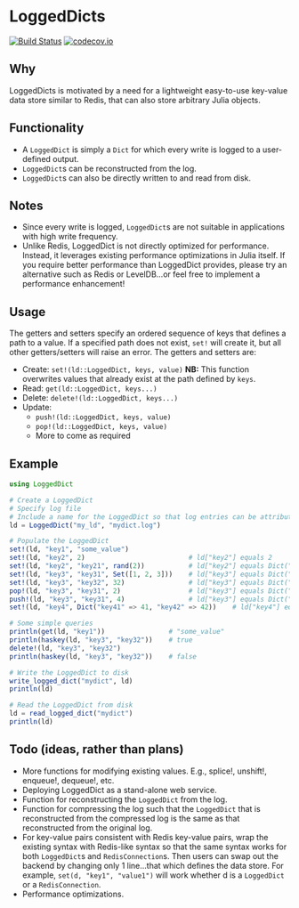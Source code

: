# LoggedDicts

[![Build Status](https://travis-ci.org/JockLawrie/LoggedDicts.jl.svg?branch=master)](https://travis-ci.org/JockLawrie/LoggedDicts.jl)
[![codecov.io](http://codecov.io/github/JockLawrie/LoggedDicts.jl/coverage.svg?branch=master)](http://codecov.io/github/JockLawrie/LoggedDicts.jl?branch=master)

## Why
LoggedDicts is motivated by a need for a lightweight easy-to-use key-value data store similar to Redis, that can also store arbitrary Julia objects.

## Functionality
- A `LoggedDict` is simply a `Dict` for which every write is logged to a user-defined output.
- `LoggedDict`s can be reconstructed from the log.
- `LoggedDict`s can also be directly written to and read from disk.

## Notes
- Since every write is logged, `LoggedDict`s are not suitable in applications with high write frequency.
- Unlike Redis, LoggedDict is not directly optimized for performance. Instead, it leverages existing performance optimizations in Julia itself. If you require better performance than LoggedDict provides, please try an alternative such as Redis or LevelDB...or feel free to implement a performance enhancement!

## Usage
The getters and setters specify an ordered sequence of keys that defines a path to a value. If a specified path does not exist, `set!` will create it, but all other getters/setters will raise an error. The getters and setters are:
- Create: `set!(ld::LoggedDict, keys, value)`   __NB:__ This function overwrites values that already exist at the path defined by `keys`.
- Read:   `get(ld::LoggedDict, keys...)`
- Delete: `delete!(ld::LoggedDict, keys...)`
- Update:
    - `push!(ld::LoggedDict, keys, value)`
    - `pop!(ld::LoggedDict, keys, value)`
    - More to come as required

## Example
```julia
using LoggedDict

# Create a LoggedDict
# Specify log file
# Include a name for the LoggedDict so that log entries can be attributed to this LoggedDict (in case other data sources write to log file)
ld = LoggedDict("my_ld", "mydict.log")

# Populate the LoggedDict
set!(ld, "key1", "some_value")
set!(ld, "key2", 2)                          # ld["key2"] equals 2
set!(ld, "key2", "key21", rand(2))           # ld["key2"] equals Dict("key21" => [rand(), rand()]), overwrites previous value of 2
set!(ld, "key3", "key31", Set([1, 2, 3]))    # ld["key3"] equals Dict("key31" => Set([1, 2, 3]))
set!(ld, "key3", "key32", 32)                # ld["key3"] equals Dict("key31" => Set([1, 2, 3]), "key32" => 32)
pop!(ld, "key3", "key31", 2)                 # ld["key3"] equals Dict("key31" => Set([1, 3]), "key32" => 32)
push!(ld, "key3", "key31", 4)                # ld["key3"] equals Dict("key31" => Set([1, 3, 4]), "key32" => 32)
set!(ld, "key4", Dict("key41" => 41, "key42" => 42))    # ld["key4"] equals Dict("key41" => 4, "key42" => 42)

# Some simple queries
println(get(ld, "key1"))                # "some_value"
println(haskey(ld, "key3", "key32"))    # true
delete!(ld, "key3", "key32")
println(haskey(ld, "key3", "key32"))    # false

# Write the LoggedDict to disk
write_logged_dict("mydict", ld)
println(ld)

# Read the LoggedDict from disk
ld = read_logged_dict("mydict")
println(ld)
```

## Todo (ideas, rather than plans)
- More functions for modifying existing values. E.g., splice!, unshift!, enqueue!, dequeue!, etc.
- Deploying LoggedDict as a stand-alone web service.
- Function for reconstructing the `LoggedDict` from the log.
- Function for compressing the log such that the `LoggedDict` that is reconstructed from the compressed log is the same as that reconstructed from the original log.
- For key-value pairs consistent with Redis key-value pairs, wrap the existing syntax with Redis-like syntax so that the same syntax works for both `LoggedDict`s and `RedisConnection`s. Then users can swap out the backend by changing only 1 line...that which defines the data store. For example, `set(d, "key1", "value1")` will work whether d is a `LoggedDict` or a `RedisConnection`.
- Performance optimizations.
